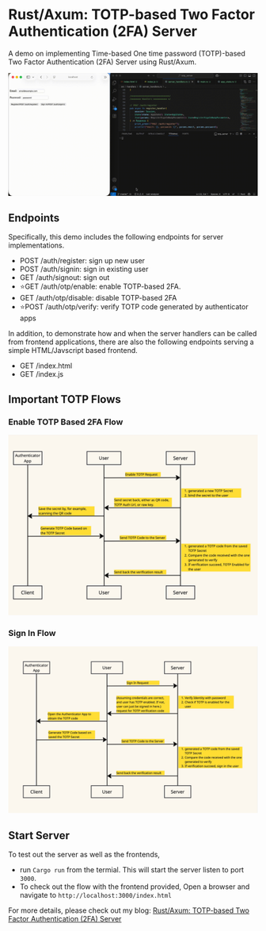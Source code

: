# Rust/Axum: TOTP-based Two Factor Authentication (2FA) Server

A demo on implementing Time-based One time password (TOTP)-based Two Factor Authentication (2FA) Server
using Rust/Axum.

![](./demo.gif)

## Endpoints
Specifically, this demo includes the following endpoints for server implementations.

- POST /auth/register: sign up new user
- POST /auth/signin: sign in existing user
- GET /auth/signout: sign out
- ⭐GET /auth/otp/enable: enable TOTP-based 2FA.
- GET /auth/otp/disable: disable TOTP-based 2FA
- ⭐POST /auth/otp/verify: verify TOTP code generated by authenticator apps


In addition, to demonstrate how and when the server handlers can be called from frontend applications, there are also the following endpoints serving a simple HTML/Javscript based frontend.

- GET /index.html
- GET /index.js

## Important TOTP Flows

### Enable TOTP Based 2FA Flow
![](./enableTOTPFlow.jpg)

### Sign In Flow
![](./signInFlow.jpg)


## Start Server
To test out the server as well as the frontends,
- run `Cargo run` from the termial. This will start the server listen to port `3000`.
- To check out the flow with the frontend provided, Open a browser and navigate to `http://localhost:3000/index.html`


For more details, please check out my blog:
[Rust/Axum: TOTP-based Two Factor Authentication (2FA) Server](https://medium.com/@itsuki.enjoy/rust-axum-totp-based-two-factor-authentication-2fa-server-bb5829f6c3a3)